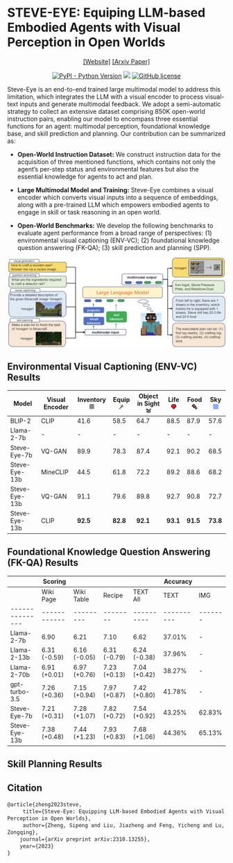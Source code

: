 # STEVE-EYE: Equiping LLM-based Embodied Agents with Visual Perception in Open Worlds 
<div align="center">

[[Website]](https://sites.google.com/view/steve-eye) 
[[Arxiv Paper]](https://arxiv.org/abs/2310.13255)

[![PyPI - Python Version](https://img.shields.io/pypi/pyversions/MineDojo)](https://pypi.org/project/MineDojo/)
[<img src="https://img.shields.io/badge/Framework-PyTorch-red.svg"/>](https://pytorch.org/)
[![GitHub license](https://img.shields.io/github/license/MineDojo/MineCLIP)](https://github.com/BAAI-Agents/SteveEye/blob/main/LICENSE)


<div align="left">

Steve-Eye is an end-to-end trained large multimodal model to address this limitation, which integrates the LLM with a visual encoder to process visual-text inputs and generate multimodal feedback. 
We adopt a semi-automatic strategy to collect an extensive dataset comprising 850K open-world instruction pairs, enabling our model to encompass three essential functions for an agent: multimodal perception, foundational knowledge base, and skill prediction and planning.
Our contribution can be summarized as:

* **Open-World Instruction Dataset:** We construct instruction data for the acquisition of three mentioned functions, which contains not only the agent’s per-step status and environmental features but also the essential knowledge for agents to act and plan.

* **Large Multimodal Model and Training:** Steve-Eye combines a visual encoder which converts visual inputs into a sequence of embeddings, along with a pre-trained LLM which empowers embodied agents to engage in skill or task reasoning in an open world.

* **Open-World Benchmarks:** We develop the following benchmarks to evaluate agent performance from a broad range of perspectives: (1) environmental visual captioning (ENV-VC); (2) foundational knowledge question answering (FK-QA); (3) skill prediction and planning (SPP).


<div align="center">
    <img src="figs/steve-eye.png" />
</div>

## Environmental Visual Captioning (ENV-VC) Results
| Model          | Visual Encoder | Inventory <img src="figs/icons/inventory.png" height="12pt"> | Equip <img src="figs/icons/iron-axe.png" height="12pt"> | Object in Sight <img src="figs/icons/cow.png" height="12pt"> | Life <img src="figs/icons/heart.jpg" height="12pt"> | Food <img src="figs/icons/hunger.png" height="12pt"> | Sky <img src="figs/icons/sky.png" height="12pt"> |
|----------------|----------------|-----------|-------|-----------------|------|------|-----|
| BLIP-2         | CLIP           | 41.6      | 58.5  | 64.7            | 88.5 | 87.9 | 57.6|
| Llama-2-7b     | -              | -         | -     | -               | -    | -    | -   |
| Steve-Eye-7b   | VQ-GAN         | 89.9      | 78.3  | 87.4            | 92.1 | 90.2 | 68.5|
| Steve-Eye-13b  | MineCLIP       | 44.5      | 61.8  | 72.2            | 89.2 | 88.6 | 68.2|
| Steve-Eye-13b  | VQ-GAN         | 91.1      | 79.6  | 89.8            | 92.7 | 90.8 | 72.7|
| Steve-Eye-13b  | CLIP           | **92.5**  | **82.8** | **92.1**     | **93.1** | **91.5** | **73.8** |

## Foundational Knowledge Question Answering (FK-QA) Results
|               | Scoring    |         |        |          | Accuracy |       |
|---------------|------------|---------|--------|----------|----------|-------|
|               | Wiki Page  | Wiki Table | Recipe | TEXT All | TEXT    | IMG   |
|---------------|------------|---------|--------|----------|----------|-------|
| Llama-2-7b    | 6.90       | 6.21    | 7.10   | 6.62     | 37.01%   | -     |
| Llama-2-13b   | 6.31 (-0.59)| 6.16 (-0.05)| 6.31 (-0.79)| 6.24 (-0.38)| 37.96%| - |
| Llama-2-70b   | 6.91 (+0.01)| 6.97 (+0.76)| 7.23 (+0.13)| 7.04 (+0.42)| 38.27%| - |
| gpt-turbo-3.5 | 7.26 (+0.36)| 7.15 (+0.94)| 7.97 (+0.87)| 7.42 (+0.80)| 41.78%| - |
| Steve-Eye-7b  | 7.21 (+0.31)| 7.28 (+1.07)| 7.82 (+0.72)| 7.54 (+0.92)| 43.25%| 62.83%|
| Steve-Eye-13b | 7.38 (+0.48)| 7.44 (+1.23)| 7.93 (+0.83)| 7.68 (+1.06)| 44.36%| 65.13%|


## Skill Planning Results


## Citation
```
@article{zheng2023steve,
 	 title={Steve-Eye: Equipping LLM-based Embodied Agents with Visual Perception in Open Worlds},
 	 author={Zheng, Sipeng and Liu, Jiazheng and Feng, Yicheng and Lu, Zongqing},
  	journal={arXiv preprint arXiv:2310.13255},
  	year={2023}
}
```